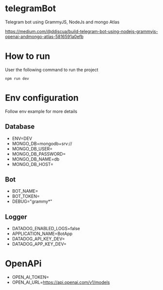 # telegramBot
Telegram bot using GrammyJS, NodeJs and mongo Atlas

https://medium.com/@ddiscua/build-telegram-bot-using-nodejs-grammyjs-openai-andmongo-atlas-5816591a0efb

# How to run

User the following command to run the project 

```npm run dev```

# Env configuration

Follow env example for more details

## Database
- ENV=DEV
- MONGO_DB=mongodb+srv://
- MONGO_DB_USER=
- MONGO_DB_PASSWORD=
- MONGO_DB_NAME=db
- MONGO_DB_HOST=

## Bot
- BOT_NAME=
- BOT_TOKEN=
- DEBUG="grammy*"


## Logger
- DATADOG_ENABLED_LOGS=false
- APPLICATION_NAME=BotApp
- DATADOG_API_KEY_DEV=
- DATADOG_APP_KEY_DEV=

# OpenAPi

- OPEN_AI_TOKEN=
- OPEN_AI_URL=https://api.openai.com/v1/models
